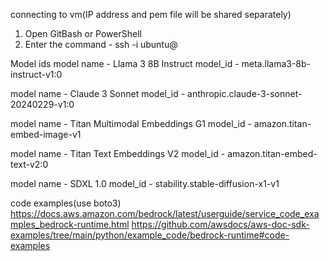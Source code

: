 connecting to vm(IP address and pem file will be shared separately)
1. Open GitBash or PowerShell
2. Enter the command - ssh -i <pem-file> ubuntu@<ip>

Model ids
model name - Llama 3 8B Instruct
model_id - meta.llama3-8b-instruct-v1:0

model name - Claude 3 Sonnet
model_id - anthropic.claude-3-sonnet-20240229-v1:0

model name - Titan Multimodal Embeddings G1
model_id - amazon.titan-embed-image-v1

model name - Titan Text Embeddings V2
model_id - amazon.titan-embed-text-v2:0

model name - SDXL 1.0
model_id - stability.stable-diffusion-x1-v1


code examples(use boto3)
https://docs.aws.amazon.com/bedrock/latest/userguide/service_code_examples_bedrock-runtime.html
https://github.com/awsdocs/aws-doc-sdk-examples/tree/main/python/example_code/bedrock-runtime#code-examples

